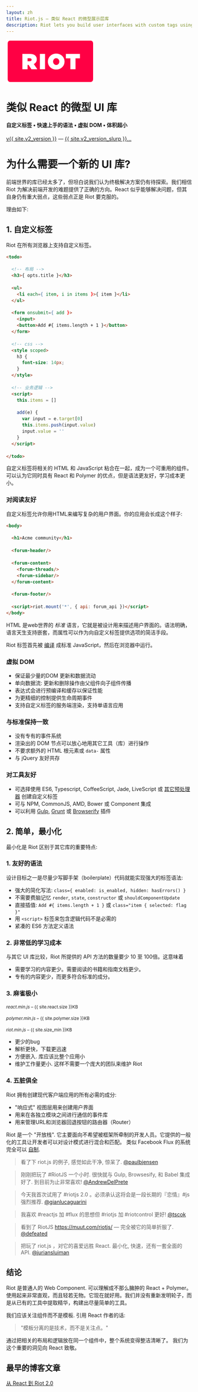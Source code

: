 ```yaml
---
layout: zh
title: Riot.js — 类似 React 的微型展示层库
description: Riot lets you build user interfaces with custom tags using simple and enjoyable syntax. It uses a virtual DOM similar to React but faster. Riot is very tiny compared to industry standards. We think there is a clear need for another UI library.
---
```


<div id="hero">
  <img src="/img/logo/riot240x.png">
  <h1>类似 React 的微型 UI 库</h1>
  <h4>自定义标签 • 快速上手的语法 • 虚拟 DOM • 体积超小</h4>

  <div id="version-slurp">
    <a href="/v2/download/" class="tag blue">v{{ site.v2_version }}</a> &mdash;
    <a href="/release-notes/">{{ site.v2_version_slurp }}&hellip;</a>
  </div>

</div>


# 为什么需要一个新的 UI 库?

前端世界的库已经太多了，但坦白说我们认为终极解决方案仍有待探索。我们相信 Riot 为解决前端开发的难题提供了正确的方向。React 似乎能够解决问题，但其自身仍有重大弱点，这些弱点正是 Riot 要克服的。

理由如下:

## 1. 自定义标签

Riot 在所有浏览器上支持自定义标签。

``` html
<todo>

  <!-- 布局 -->
  <h3>{ opts.title }</h3>

  <ul>
    <li each={ item, i in items }>{ item }</li>
  </ul>

  <form onsubmit={ add }>
    <input>
    <button>Add #{ items.length + 1 }</button>
  </form>

  <!-- css -->
  <style scoped>
    h3 {
      font-size: 14px;
    }
  </style>

  <!-- 业务逻辑 -->
  <script>
    this.items = []

    add(e) {
      var input = e.target[0]
      this.items.push(input.value)
      input.value = ''
    }
  </script>

</todo>
```

自定义标签将相关的 HTML 和 JavaScript 粘合在一起，成为一个可重用的组件。可以认为它同时具有 React 和 Polymer 的优点，但是语法更友好，学习成本更小。

### 对阅读友好

自定义标签允许你用HTML来编写复杂的用户界面。你的应用会长成这个样子:

``` html
<body>

  <h1>Acme community</h1>

  <forum-header/>

  <forum-content>
    <forum-threads/>
    <forum-sidebar/>
  </forum-content>

  <forum-footer/>

  <script>riot.mount('*', { api: forum_api })</script>
</body>
```

HTML 是web世界的 *标准* 语言，它就是被设计用来描述用户界面的。语法明确，语言天生支持嵌套，而属性可以作为向自定义标签提供选项的简洁手段。

Riot 标签首先被 [编译](/zh/guide/compiler/) 成标准 JavaScript，然后在浏览器中运行。


### 虚拟 DOM
- 保证最少量的DOM 更新和数据流动
- 单向数据流: 更新和删除操作由父组件向子组件传播
- 表达式会进行预编译和缓存以保证性能
- 为更精细的控制提供生命周期事件
- 支持自定义标签的服务端渲染，支持单语言应用


### 与标准保持一致
- 没有专有的事件系统
- 渲染出的 DOM 节点可以放心地用其它工具（库）进行操作
- 不要求额外的 HTML 根元素或 `data-` 属性
- 与 jQuery 友好共存


### 对工具友好
- 可选择使用 ES6, Typescript, CoffeeScript, Jade, LiveScript 或 [其它预处理器](/zh/guide/compiler/#pre-processors) 创建自定义标签
- 可与 NPM, CommonJS, AMD, Bower 或 Component 集成
- 可以利用 [Gulp](https://github.com/e-jigsaw/gulp-riot), [Grunt](https://github.com/ariesjia/grunt-riot) 或 [Browserify](https://github.com/jhthorsen/riotify) 插件



## 2. 简单，最小化

最小化是 Riot 区别于其它库的重要特点:


### 1. 友好的语法

设计目标之一是尽量少写脚手架（boilerplate）代码就能实现强大的标签语法:

- 强大的简化写法: `class={ enabled: is_enabled, hidden: hasErrors() }`
- 不需要费脑记忆 `render`, `state`, `constructor` 或 `shouldComponentUpdate`
- 直接插值: `Add #{ items.length + 1 }` 或 `class="item { selected: flag }"`
- 用 `<script>` 标签来包含逻辑代码不是必需的
- 紧凑的 ES6 方法定义语法


### 2. 非常低的学习成本

与其它 UI 库比较，Riot 所提供的 API 方法的数量要少 10 至 100倍。这意味着

- 需要学习的内容更少。需要阅读的书籍和指南文档更少。
- 专有的内容更少，而更多符合标准的成分。


### 3. 麻雀极小

<small><em>react.min.js</em> – {{ site.react.size }}KB</small>
<span class="bar red"></span>

<small><em>polymer.min.js</em> – {{ site.polymer.size }}KB</small>
<span class="bar red" style="width: {{ site.polymer.size | divided_by: site.react.size | times: 100 }}%"></span>

<small><em>riot.min.js</em> – {{ site.size_min }}KB</small>
<span class="bar blue" style="width: {{ site.size_min | divided_by: site.react.size | times: 100 }}%"></span>

- 更少的bug
- 解析更快，下载更迅速
- 方便嵌入. 库应该比整个应用小
- 维护工作量更小. 这样不需要一个庞大的团队来维护 Riot



### 4. 五脏俱全

Riot 拥有创建现代客户端应用的所有必需的成分:

- "响应式" 视图层用来创建用户界面
- 用来在各独立模块之间进行通信的事件库
- 用来管理URL和浏览器回退按钮的路由器（Router）

Riot 是一个 "开放栈". 它主要面向不希望被框架所牵制的开发人员。它提供的一般化的工具让开发者可以对设计模式进行混合和匹配。 类似 Facebook Flux 的系统完全可以 [自制](https://github.com/jimsparkman/RiotControl).


> 看了下 riot.js 的例子, 感觉如此干净, 惊呆了. [@paulbjensen](https://twitter.com/paulbjensen/status/558378720403419137)

> 刚刚把玩了 #RiotJS 一个小时. 很快就与 Gulp, Browsesify, 和 Babel 集成好了. 到目前为止非常喜欢! [@AndrewDelPrete](https://twitter.com/AndrewDelPrete/status/630976295011127296)

> 今天我首次试用了 #riotjs 2.0 。必须承认这将会是一段长期的『恋情』#js 强烈推荐. [@gianlucaguarini](https://twitter.com/gianlucaguarini/status/559756081862574080)

> 我喜欢 #reactjs 加 #flux 的思想但 #riotjs 加 #riotcontrol 更好!
[@tscok](https://twitter.com/tscok/status/580509124598829056)

> 看到了 RiotJS https://muut.com/riotjs/ — 完全被它的简单折服了. [@defeated](https://twitter.com/defeated/status/559215403541757952)

> 把玩了 riot.js ，对它的喜爱远胜 React. 最小化, 快速，还有一套全面的 API. [@juriansluiman](https://twitter.com/juriansluiman/status/560399379035865088)


## 结论

Riot 是普通人的 Web Component. 可以理解成不那么臃肿的 React + Polymer。 使用起来非常直观，而且轻若无物。它现在就好用。我们并没有重新发明轮子，而是从已有的工具中提取精华，构建出尽量简单的工具。

我们应该关注组件而不是模板. 引用 React 作者的话:

> "模板分离的是技术，而不是关注点。"

通过把相关的布局和逻辑放在同一个组件中，整个系统变得整洁清晰了。 我们为这个重要的洞见向 React 致敬。


## 最早的博客文章

[从 React 到 Riot 2.0](https://muut.com/blog/technology/riot-2.0/)


